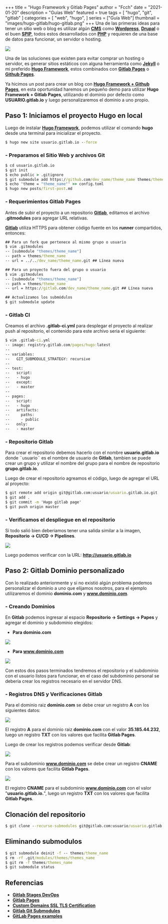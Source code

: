 +++
title = "Hugo Framework y Gitlab Pages"
author = "Fcch"
date = "2021-01-20"
description = "Guías Web"
featured = true
tags = [
    "hugo",
    "git",
    "gitlab"
]
categories = [
    "web",
    "hugo",
]
series = ["Guía Web"]
thumbnail = "images/hugo-gitlab/hugo-gitlab.png"
+++
Una de las primeras ideas para tener un sitio web o blog es utilizar algún [**CMS**](https://es.wikipedia.org/wiki/Sistema_de_gesti%C3%B3n_de_contenidos) como [**Wordpress**](https://es.wordpress.org/), [**Drupal**](https://www.drupal.org/) o el buen [**SPIP**](https://www.spip.net/es_rubrique23.html), todos estos desarrollados con [**PHP**](https://www.php.net) y requieren de una base de datos para funcionar, un servidor o hosting.

<!--more-->

![](/images/hugo-gitlab/hugo-gitlab.png)

Una de las soluciones que existen para evitar comprar un hosting o servidor, es generar sitios estáticos con alguna herramienta como [**Jekyll**](https://jekyllrb.com/) o mi preferido [**Hugo Framework**](https://gohugo.io/), estos combinados con [**Gitlab Pages**](https://about.gitlab.com/stages-devops-lifecycle/pages/) o [**Github Pages**](https://pages.github.com/).

Ya hicimos un post para crear un blog con [**Hugo Framework + Github Pages**](https://blog.fcch.xyz/posts/2020/01/blog-con-hugo-framework-y-github-pages/), en esta oportunidad haremos un pequeño demo para utilizar **Hugo Framework + Gitlab Pages**, utilizando el dominio por defecto como **USUARIO.gitlab.io** y luego personalizaremos el dominio a uno propio.

## Paso 1: Iniciamos el proyecto Hugo en local

Luego de instalar [**Hugo Framework**](https://github.com/gohugoio/hugo/releases), podemos utilizar el comando **hugo** desde una terminal para inicializar el proyecto.

```cmd
$ hugo new site usuario.gitlab.io --force
```

### - Preparamos el Sitio Web y archivos Git

```cmd
$ cd usuario.gitlab.io
$ git init
$ echo public > .gitignore
$ git submodule add https://github.com/dev_name/theme_name themes/theme_name
$ echo 'theme = "theme_name"' >> config.toml
$ hugo new posts/first-post.md
```

### - Requerimientos Gitlab Pages

Antes de subir el proyecto a un repositorio [**Gitlab**](https://gitlab.com), editamos el archivo **.gitmodules** para agregar URL relativas.

[**Gitlab**](https://gitlab.com) utiliza HTTPS para obtener código fuente en los **runner** compartidos, entonces:

```cmd
## Para un fork que pertenece al mismo grupo o usuario
$ vim .gitmodules
-- [submodule "themes/theme_name"]
-- path = themes/theme_name
-- url = ../../dev_name/theme_name.git ## Línea nueva

## Para un proyecto fuera del grupo o usuario
$ vim .gitmodules
-- [submodule "themes/theme_name"]
-- path = themes/theme_name
-- url = https://gitlab.com/dev_name/theme_name.git ## Línea nueva

## Actualizamos los submódulos
$ git submodule update
```

### - Gitlab CI

Creamos el archivo **.gitlab-ci.yml** para desplegar el proyecto al realizar push al repositorio, el contenido para este archivo seria el siguiente:

```cmd
$ vim .gitlab-ci.yml
-- image: registry.gitlab.com/pages/hugo:latest
-- 
-- variables:
--   GIT_SUBMODULE_STRATEGY: recursive
-- 
-- test:
--   script:
--   - hugo
--   except:
--   - master
-- 
-- pages:
--   script:
--   - hugo
--   artifacts:
--     paths:
--     - public
--   only:
--   - master
```

### - Repositorio Gitlab

Para crear el repositorio debemos hacerlo con el nombre **usuario.gitlab.io** donde ¨usuario¨ es el nombre de usuario de **Gitlab**, tambien se puede crear un grupo y utilizar el nombre del grupo para el nombre de repositorio **grupo.gitlab.io**.

Luego de crear el repositorio agreamos el código, luego de agregar el URL al proyecto:

```cmd
$ git remote add origin git@gitlab.com:usuario/usuario.gitlab.io.git
$ git add .
$ git commit -m 'Hugo gitlab page'
$ git push origin master
```

### - Verificamos el despliegue en el repositorio

Si todo salió bien deberiamos tener una salida similar a la imagen, **Repositorio -> CI/CD -> Pipelines**.

![](/images/hugo-gitlab/gitlab-ci-deploy.png)

Luego podemos verificar con la URL: **http://usuario.gitlab.io**

## Paso 2: Gitlab Dominio personalizado

Con lo realizado anteriormente y si no existió algún problema podemos personalizar el dominio a uno que elijamos nosotros, para el ejemplo utilizaremos el dominio **dominio.com** y **www.dominio.com**.

### - Creando Dominios

En **Gitlab** podemos ingresar al espacio **Repositorio -> Settings -> Papes** y agregar el dominio y subdominio elegidos:

- **Para dominio.com**

![](/images/hugo-gitlab/gitlab-domain-add.png)

- **Para www.dominio.com**

![](/images/hugo-gitlab/gitlab-domain-add-www.png)

Con estos dos pasos terminados tendremos el repositorio y el subdominio con el usuario listos para funcionar, en el caso del subdominio personal se deberia crear los registros necesario en el servidor DNS.

### - Registros DNS y Verificaciones Gitlab

Para el dominio raiz **dominio.com** se debe crear un registro **A** con los siguientes datos:

![](/images/hugo-gitlab/gitlab-dns-record-root.png)

El registro **A** para el dominio raiz **dominio.com** con el valor **35.185.44.232**, luego un registro **TXT** con los valores que facilita **Gitlab Pages**.

Luego de crear los registros podemos verificar desde **Gitlab**:

![](/images/hugo-gitlab/gitlab-domain.png)

Para el subdominio **www.dominio.com** se debe crear un registro **CNAME** con los valores que facilita **Gitlab Pages**.

![](/images/hugo-gitlab/gitlab-subdominio-cname.png)

El registro **CNAME** para el subdominio **www.dominio.com** con el valor "**usuario.gitlab.io.**", luego un registro **TXT** con los valores que facilita **Gitlab Pages**.

## Clonación del repositorio

```cmd
$ git clone --recurse-submodules git@gitlab.com:usuario/usuario.gitlab.io.git
```

## Eliminando submodulos

```cmd
$ git submodule deinit -f -- themes/theme_name
$ rm -rf .git/modules/themes/themes_name
$ git rm -f themes/themes_name
$ git submodule status
```

## Referencias

- [**Gitlab Stages DevOps**](https://about.gitlab.com/stages-devops-lifecycle/pages/)
- [**Gitlab Pages**](https://docs.gitlab.com/ee/user/project/pages/)
- [**Custom Domains SSL TLS Certification**](https://docs.gitlab.com/ee/user/project/pages/custom_domains_ssl_tls_certification/index.html)
- [**Gitlab Git Submodules**](https://docs.gitlab.com/ee/ci/git_submodules.html)
- [**GitLab Pages examples**](https://gitlab.com/pages)